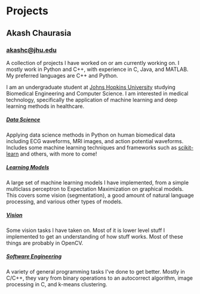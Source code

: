 # Projects

## Akash Chaurasia
### akashc@jhu.edu
A collection of projects I have worked on or am currently working on. I mostly work in Python and C++, with experience in C, Java, and MATLAB. My preferred languages are C++ and Python.

I am an undergraduate student at [Johns Hopkins University](https://www.jhu.edu/) studying Biomedical Engineering and Computer Science. I am interested in medical technology, specifically the application of machine learning and deep learning methods in healthcare. 

##### [Data Science](https://github.com/akashc1/projects/tree/master/data-science)
Applying data science methods in Python on human biomedical data including ECG waveforms, MRI images, and action potential waveforms. Includes some machine learning techniques and frameworks such as [scikit-learn](https://scikit-learn.org/stable/) and others, with more to come!

##### [Learning Models](https://github.com/akashc1/projects/tree/master/learning-models)
A large set of machine learning models I have implemented, from a simple multiclass perceptron to Expectation Maximization on graphical models. This covers some vision (segmentation), a good amount of natural language processing, and various other types of models.

##### [Vision](https://github.com/akashc1/projects/tree/master/vision)
Some vision tasks I have taken on. Most of it is lower level stuff I implemented to get an understanding of how stuff works. Most of these things are probably in OpenCV.

##### [Software Engineering](https://github.com/akashc1/projects/tree/master/swe-practice)
A variety of general programming tasks I've done to get better. Mostly in C/C++, they vary from binary operations to an autocorrect algorithm, image processing in C, and k-means clustering.
